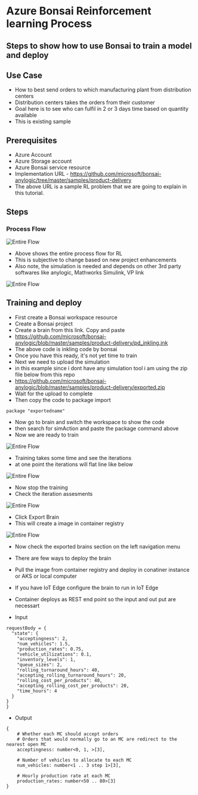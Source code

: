# Azure Bonsai Reinforcement learning Process

## Steps to show how to use Bonsai to train a model and deploy

## Use Case

- How to best send orders to which manufacturing plant from distribution centers
- Distribution centers takes the orders from their customer
- Goal here is to see who can fulfil in 2 or 3 days time based on quantity available
- This is existing sample

## Prerequisites

- Azure Account
- Azure Storage account
- Azure Bonsai service resource
- Implementation URL - https://github.com/microsoft/bonsai-anylogic/tree/master/samples/product-delivery
- The above URL is a sample RL problem that we are going to explain in this tutorial.

## Steps

### Process Flow

![Entire Flow](https://github.com/balakreshnan/Samples2022/blob/main/RL/images/rlarch.jpg "Entire Flow")

- Above shows the entire process flow for RL
- This is subjective to change based on new project enhancements
- Also note, the simulation is needed and depends on other 3rd party softwares like anylogic, Mathworks Simulink, VP link

![Entire Flow](https://github.com/balakreshnan/Samples2022/blob/main/RL/images/rl1.jpg "Entire Flow")

## Training and deploy

- First create a Bonsai workspace resource
- Create a Bonsai project
- Create a brain from this link. Copy and paste
- https://github.com/microsoft/bonsai-anylogic/blob/master/samples/product-delivery/pd_inkling.ink
- The above code is inkling code by bonsai
- Once you have this ready, it's not yet time to train
- Next we need to upload the simulation
- in this example since i dont have any simulation tool i am using the zip file below from this repo
- https://github.com/microsoft/bonsai-anylogic/blob/master/samples/product-delivery/exported.zip
- Wait for the upload to complete
- Then copy the code to package import

```
package "exportedname"
```

- Now go to brain and switch the workspace to show the code
- then search for simAction and paste the package command above
- Now we are ready to train

![Entire Flow](https://github.com/balakreshnan/Samples2022/blob/main/RL/images/rl2.jpg "Entire Flow")

- Training takes some time and see the iterations
- at one point the iterations will flat line like below

![Entire Flow](https://github.com/balakreshnan/Samples2022/blob/main/RL/images/rl3.jpg "Entire Flow")

- Now stop the training
- Check the iteration assesments

![Entire Flow](https://github.com/balakreshnan/Samples2022/blob/main/RL/images/rl5.jpg "Entire Flow")

- Click Export Brain
- This will create a image in container registry

![Entire Flow](https://github.com/balakreshnan/Samples2022/blob/main/RL/images/rl4.jpg "Entire Flow")

- Now check the exported brains section on the left navigation menu
- There are few ways to deploy the brain
- Pull the image from container registry and deploy in conatiner instance or AKS or local computer
- If you have IoT Edge configure the brain to run in IoT Edge
- Container deploys as REST end point so the input and out put are necessart

- Input

```
requestBody = {
  "state": {
    "acceptingness": 2,
    "num_vehicles": 1.5,
    "production_rates": 0.75,
    "vehicle_utilizations": 0.1,
    "inventory_levels": 1,
    "queue_sizes": 2,
    "rolling_turnaround_hours": 40,
    "accepting_rolling_turnaround_hours": 20,
    "rolling_cost_per_products": 40,
    "accepting_rolling_cost_per_products": 20,
    "time_hours": 4
  }
}
}
```

- Output

```
{
    # Whether each MC should accept orders
    # Orders that would normally go to an MC are redirect to the nearest open MC
    acceptingness: number<0, 1, >[3],

    # Number of vehicles to allocate to each MC
    num_vehicles: number<1 .. 3 step 1>[3],

    # Hourly production rate at each MC
    production_rates: number<50 .. 80>[3]
}
```